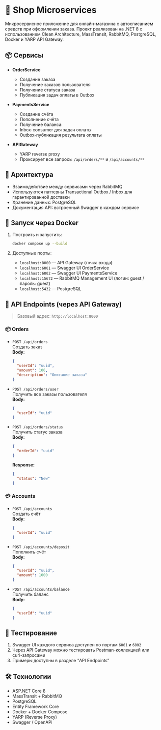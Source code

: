 # 🛒 Shop Microservices

Микросервисное приложение для онлайн-магазина с автосписанием средств при оформлении заказа. Проект реализован на .NET 8 с использованием Clean Architecture, MassTransit, RabbitMQ, PostgreSQL, Docker и YARP API Gateway.

## 📦 Сервисы

- **OrderService**
  - Создание заказа
  - Получение заказов пользователя
  - Получение статуса заказа
  - Публикация задач оплаты в Outbox

- **PaymentsService**
  - Создание счёта
  - Пополнение счёта
  - Получение баланса
  - Inbox-consumer для задач оплаты
  - Outbox-публикация результата оплаты

- **APIGateway**
  - YARP reverse proxy
  - Проксирует все запросы `/api/orders/**` и `/api/accounts/**`

## 🧱 Архитектура

- Взаимодействие между сервисами через RabbitMQ
- Используются паттерны Transactional Outbox / Inbox для гарантированной доставки
- Хранение данных: PostgreSQL
- Документация API: встроенный Swagger в каждом сервисе

## 🚀 Запуск через Docker

1. Построить и запустить:

   ```bash
   docker compose up --build
   ```

2. Доступные порты:

   - `localhost:8000` — API Gateway (точка входа)
   - `localhost:6001` — Swagger UI OrderService
   - `localhost:6002` — Swagger UI PaymentsService
   - `localhost:15672` — RabbitMQ Management UI (логин: guest / пароль: guest)
   - `localhost:5432` — PostgreSQL

## 🔀 API Endpoints (через API Gateway)

> Базовый адрес: `http://localhost:8000`

### 📦 Orders

- `POST /api/orders`  
  Создать заказ  
  **Body:**
  ```json
  {
    "userId": "uuid",
    "amount": 100,
    "description": "Описание заказа"
  }
  ```

- `POST /api/orders/user`  
  Получить все заказы пользователя  
  **Body:**
  ```json
  {
    "userId": "uuid"
  }
  ```

- `POST /api/orders/status`  
  Получить статус заказа  
  **Body:**
  ```json
  {
    "orderId": "uuid"
  }
  ```  
  **Response:**
  ```json
  {
    "status": "New" 
  }
  ```

### 💳 Accounts

- `POST /api/accounts`  
  Создать счёт  
  **Body:**
  ```json
  {
    "userId": "uuid"
  }
  ```

- `POST /api/accounts/deposit`  
  Пополнить счёт  
  **Body:**
  ```json
  {
    "userId": "uuid",
    "amount": 1000
  }
  ```

- `POST /api/accounts/balance`  
  Получить баланс  
  **Body:**
  ```json
  {
    "userId": "uuid"
  }
  ```

## 🧪 Тестирование

1. Swagger UI каждого сервиса доступен по портам `6001` и `6002`
2. Через API Gateway можно тестировать Postman-коллекцией или curl-запросами
3. Примеры доступны в разделе “API Endpoints”

## 🛠 Технологии

- ASP.NET Core 8
- MassTransit + RabbitMQ
- PostgreSQL
- Entity Framework Core
- Docker + Docker Compose
- YARP (Reverse Proxy)
- Swagger / OpenAPI

